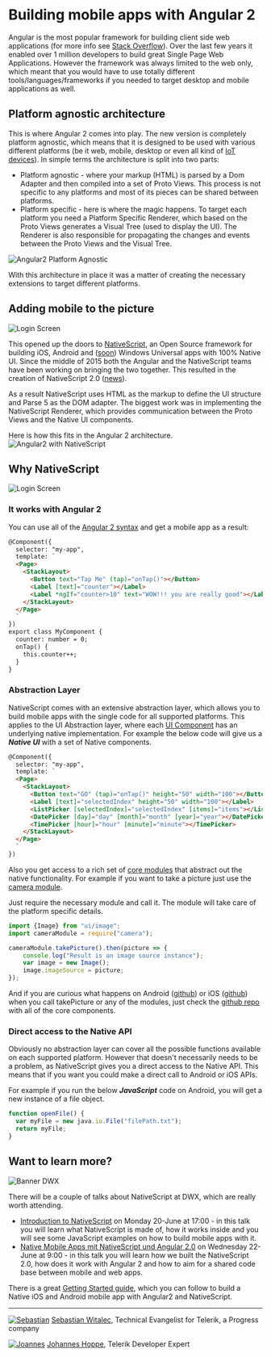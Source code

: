 # Building mobile apps with Angular 2 

Angular is the most popular framework for building client side web applications (for more info see [Stack Overflow](http://stackoverflow.com/research/developer-survey-2016#most-popular-technologies-per-occupation)).
Over the last few years it enabled over 1 million developers to build great Single Page Web Applications.
However the framework was always limited to the web only, which meant that you would have to use totally different tools/languages/frameworks if you needed to target desktop and mobile applications as well. 


## Platform agnostic architecture

This is where Angular 2 comes into play. The new version is completely platform agnostic, which means that it is designed to be used with various different platforms (be it web, mobile, desktop or even all kind of [IoT devices](https://medium.com/@urish/building-simon-with-angular2-iot-fceb78bb18e5)).
In simple terms the architecture is split into two parts:
- Platform agnostic - where your markup (HTML) is parsed by a Dom Adapter and then compiled into a set of Proto Views. This process is not specific to any platforms and most of its pieces can be shared between platforms.
- Platform specific - here is where the magic happens. To target each platform you need a Platform Specific Renderer, which based on the Proto Views generates a Visual Tree (used to display the UI). The Renderer is also responsible for propagating the changes and events between the Proto Views and the Visual Tree.

![Angular2 Platform Agnostic](./images/Angular2-platform-agnostic.png "Angular2 Platform Agnostic")

With this architecture in place it was a matter of creating the necessary extensions to target different platforms.  


## Adding mobile to the picture


![Login Screen](./images/LoginScreen.png "Login Screen")

This opened up the doors to [NativeScript](https://www.nativescript.org/), an Open Source framework for building iOS, Android and ([soon](https://www.nativescript.org/blog/details/nativescript-runtime-preview-for-windows-10)) Windows Universal apps with 100% Native UI.
Since the middle of 2015 both the Angular and the NativeScript teams have been working on bringing the two together. This resulted in the creation of NativeScript 2.0 ([news](http://sdtimes.com/nativescript-2-0-brings-mobile-strategy-options-angularjs-developers/)).

As a result NativeScript uses HTML as the markup to define the UI structure and Parse 5 as the DOM adapter. The biggest work was in implementing the NativeScript Renderer, which provides communication between the Proto Views and the Native UI components.

Here is how this fits in the Angular 2 architecture.
![Angular2 with NativeScript](./images/Angular2-with-NativeScript.png "Angular2 with NativeScript")


## Why NativeScript

![Login Screen](./images/nativescript-loves-angular.png)

### It works with Angular 2
You can use all of the [Angular 2 syntax](https://angular.io/docs/ts/latest/guide/template-syntax.html#) and get a mobile app as a result:
```HTML
@Component({
  selector: "my-app",
  template: `
  <Page>
    <StackLayout>
      <Button text="Tap Me" (tap)="onTap()"></Button>
      <Label [text]="counter"></Label>
      <Label *ngIf="counter>10" text="WOW!!! you are really good"></Label>
    </StackLayout>
  </Page>
  `
})
export class MyComponent {
  counter: number = 0;
  onTap() {
    this.counter++;
  }
}
```

### Abstraction Layer
NativeScript comes with an extensive abstraction layer, which allows you to build mobile apps with the single code for all supported platforms.
This applies to the UI Abstraction layer, where each [UI Component](http://docs.nativescript.org/ui/ui-views) has an underlying native implementation. For example the below code will give us a ***Native UI*** with a set of Native components.

```HTML
@Component({
  selector: "my-app",
  template: `
  <Page>
    <StackLayout>
      <Button text="GO" (tap)="onTap()" height="50" width="100"></Button>
      <Label [text]="selectedIndex" height="50" width="100"></Label>
      <ListPicker [selectedIndex]="selectedIndex" [items]="items"></ListPicker>
      <DatePicker [day]="day" [month]="month" [year]="year"></DatePicker>
      <TimePicker [hour]="hour" [minute]="minute"></TimePicker>
    </StackLayout>
  </Page>
  `
})
```

Also you get access to a rich set of [core modules](https://github.com/NativeScript/NativeScript/tree/master/tns-core-modules) that abstract out the native functionality. For example if you want to take a picture just use the [camera module](https://docs.nativescript.org/hardware/camera#using-the-camera-module-to-take-a-picture).

Just require the necessary module and call it. The module will take care of the platform specific details.

```JavaScript
import {Image} from "ui/image";
import cameraModule = require("camera");

cameraModule.takePicture().then(picture => {
    console.log("Result is an image source instance");
    var image = new Image();
    image.imageSource = picture;
});
```

And if you are curious what happens on Android ([github](https://github.com/NativeScript/NativeScript/blob/master/tns-core-modules/camera/camera.android.ts#L9-L111)) or iOS ([github](https://github.com/NativeScript/NativeScript/blob/master/tns-core-modules/camera/camera.ios.ts#L82-L126)) when you call takePicture or any of the modules, just check the [github repo](https://github.com/NativeScript/NativeScript/tree/master/tns-core-modules) with all of the core components.

### Direct access to the Native API
Obviously no abstraction layer can cover all the possible functions available on each supported platform. However that doesn't necessarily needs to be a problem, as NativeScript gives you a direct access to the Native API. This means that if you want you could make a direct call to Android or iOS APIs.

For example if you run the below ***JavaScript*** code on Android, you will get a new instance of a file object.

```JavaScript
function openFile() {
  var myFile = new java.io.File("filePath.txt");
  return myFile;
}
```


## Want to learn more?

![Banner DWX](images/developer-week.jpg)

There will be a couple of talks about NativeScript at DWX, which are really worth attending.
 * [Introduction to NativeScript][1] on Monday 20-June at 17:00 - in this talk you will learn what NativeScript is made of, how it works inside and you will see some JavaScript examples on how to build mobile apps with it.
 * [Native Mobile Apps mit NativeScript und Angular 2.0][2] on Wednesday 22-June at 9:00 - in this talk you will learn how we built the NativeScript 2.0, how does it work with Angular 2 and how to aim for a shared code base between mobile and web apps.

There is a great [Getting Started guide](http://docs.nativescript.org/angular/tutorial/ng-chapter-0), which you can follow to build a Native iOS and Android mobile app with Angular2 and NativeScript.


[1]: http://www.developer-week.de/Programm/Veranstaltung/(event)/20557
[2]: http://www.developer-week.de/Programm/Veranstaltung/(event)/20683

---

[![Sebastian](images/Sebastian_Witalec_small.png)](https://twitter.com/sebawita)
[Sebastian Witalec](https://twitter.com/sebawita),  Technical Evangelist for Telerik, a Progress company

[![Joannes](images/Johannes_Hoppe_small.png)](https://twitter.com/johanneshoppe)
[Johannes Hoppe](https://twitter.com/johanneshoppe), Telerik Developer Expert